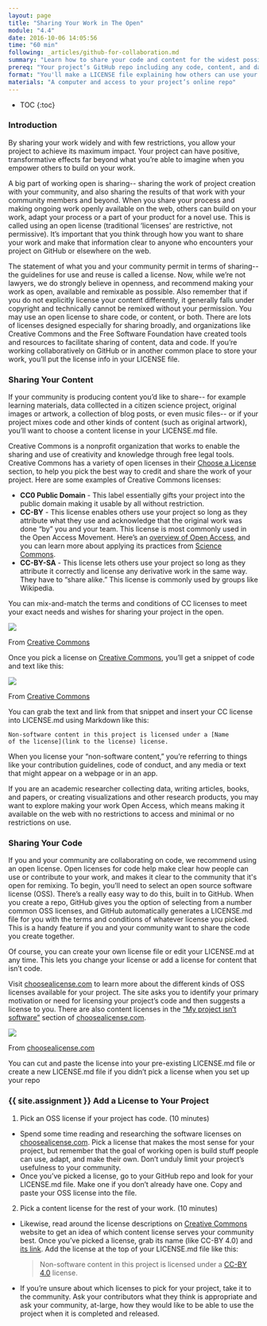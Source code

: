 ```yaml
---
layout: page
title: "Sharing Your Work in The Open"
module: "4.4"
date: 2016-10-06 14:05:56
time: "60 min"
following: _articles/github-for-collaboration.md
summary: "Learn how to share your code and content for the widest possible use and reuse."
prereq: "Your project’s GitHub repo including any code, content, and data you want to share"
format: "You'll make a LICENSE file explaining how others can use your project’s code and content"
materials: "A computer and access to your project’s online repo"
---
```


* TOC
{:toc}

### Introduction

By sharing your work widely and with few restrictions, you allow your project to achieve its maximum impact. Your project can have positive, transformative effects far beyond what you’re able to imagine when you empower others to build on your work.

A big part of working open is sharing-- sharing the work of project creation with your community, and also sharing the results of that work with your community members and beyond. When you share your process and making ongoing work openly available on the web, others can build on your work, adapt your process or a part of your product for a novel use. This is called using an open license (traditional ‘licenses’ are restrictive, not permissive). It’s important that you think through how you want to share your work and make that information clear to anyone who encounters your project on GitHub or elsewhere on the web.

The statement of what you and your community permit in terms of sharing-- the guidelines for use and reuse is called a license. Now, while we’re not lawyers, we do strongly believe in openness, and recommend making your work as open, available and remixable as possible. Also remember that if you do not explicitly license your content differently, it generally falls under copyright and technically cannot be remixed without your permission. You may use an open license to share code, or content, or both. There are lots of licenses designed especially for sharing broadly, and organizations like Creative Commons and the Free Software Foundation have created tools and resources to facilitate sharing of content, data and code. If you’re working collaboratively on GitHub or in another common place to store your work, you’ll put the license info in your LICENSE file.

<!--- Placeholder: Sharing your work video --->

### Sharing Your Content

If your community is producing content you’d like to share-- for example learning materials, data colllected in a citizen science project, original images or artwork, a collection of blog posts, or even music files-- or if your project mixes code and other kinds of content (such as original artwork), you’ll want to choose a content license in your LICENSE.md file.

Creative Commons is a nonprofit organization that works to enable the sharing and use of creativity and knowledge through free legal tools. Creative Commons has a variety of open licenses in their [Choose a License](https://creativecommons.org/choose/) section, to help you pick the best way to credit and share the work of your project. Here are some examples of Creative Commons licenses:

*   **CC0 Public Domain** - This label essentially gifts your project into the public domain making it usable by all without restriction.
*   **CC-BY** - This license enables others use your project so long as they attribute what they use and acknowledge that the original work was done “by” you and your team. This license is most commonly used in the Open Access Movement. Here’s an [overview of Open Access](http://legacy.earlham.edu/~peters/fos/overview.htm), and you can learn more about applying its practices from [Science Commons](http://sciencecommons.org/projects/publishing/open-access-data-protocol).
*   **CC-BY-SA** - This license lets others use your project so long as they attribute it correctly and license any derivative work in the same way. They have to “share alike.” This license is commonly used by groups like Wikipedia.

You can mix-and-match the terms and conditions of CC licenses to meet your exact needs and wishes for sharing your project in the open.

![](https://lh4.googleusercontent.com/LV3WBGcXtDDDTiqOeVhp1nwX4nbQRNo0ZY0_fIrHcgvkTVua20PjCgDzBQ4a4aTiOHhYvd64InxQFV-DJpUkEN2-guMFIlOvxzHw33nw9Y-V63Sx8Ia-7vPHM9gG5QM_KJOpwQ1c)

From [Creative Commons](https://creativecommons.org)

Once you pick a license on [Creative Commons](https://creativecommons.org/choose/), you’ll get a snippet of code and text like this:

![](https://lh4.googleusercontent.com/Vss4n88Jw5L-LjUtWZJfDf3RLCjjJc8kWLkLFG6qL8I3HmZ-RAaj9VY6BlS3jYeIoAno_Labvx0caVeEBkFv1s9NauypjCAJDlczRMUNce3Sknf1tL4xDJ6rVeT31fHStnI7XZyK)

From [Creative Commons](https://creativecommons.org)

You can grab the text and link from that snippet and insert your CC license into LICENSE.md using Markdown like this:

<code>Non-software content in this project is licensed under a [Name of the license](link to the license) license.</code>

When you license your “non-software content,” you’re referring to things like your contribution guidelines, code of conduct, and any media or text that might appear on a webpage or in an app.

If you are an academic researcher collecting data, writing articles, books, and papers, or creating visualizations and other research products, you may want to explore making your work Open Access, which means making it available on the web with no restrictions to access and minimal or no restrictions on use.

<!--- Placeholder: Open Access Video --->

### Sharing Your Code

If you and your community are collaborating on code, we recommend using an open license. Open licenses for code help make clear how people can use or contribute to your work, and makes it clear to the community that it's open for remixing. To begin, you’ll need to select an open source software license (OSS). There’s a really easy way to do this, built in to GitHub. When you create a repo, GitHub gives you the option of selecting from a number common OSS licenses, and GitHub automatically generates a LICENSE.md file for you with the terms and conditions of whatever license you picked. This is a handy feature if you and your community want to share the code you create together.

Of course, you can create your own license file or edit your LICENSE.md at any time. This lets you change your license or add a license for content that isn’t code.

Visit [choosealicense.com](http://choosealicense.com/) to learn more about the different kinds of OSS licenses available for your project. The site asks you to identify your primary motivation or need for licensing your project’s code and then suggests a license to you. There are also content licenses in the [“My project isn’t software”](http://choosealicense.com/non-software/) section of [choosealicense.com](http://choosealicense.com).

![](https://lh6.googleusercontent.com/XeH5ZCcaS_MnePa2-wyiXsnJvRtcQ8031yZ_jXEj0H-UMqfhywjD13CZrm-e2kRv480tAYCMafqur0LckEcGym9aq2xaGw9q1csrXR7sbG4aLLUCZjLBkzvLZ6AZkZRo7bOrlE_b)

From [choosealicense.com](http://choosealicense.com/non-software/)

You can cut and paste the license into your pre-existing LICENSE.md file or create a new LICENSE.md file if you didn’t pick a license when you set up your repo

### {{ site.assignment }} Add a License to Your Project

1. Pick an OSS license if your project has code. (10 minutes)
  * Spend some time reading and researching the software licenses on [choosealicense.com](http://choosealicense.com/non-software/). Pick a license that makes the most sense for your project, but remember that the goal of working open is build stuff people can use, adapt, and make their own. Don’t unduly limit your project’s usefulness to your community.
  * Once you’ve picked a license, go to your GitHub repo and look for your LICENSE.md file. Make one if you don’t already have one. Copy and paste your OSS license into the file.
2. Pick a content license for the rest of your work. (10 minutes)
  * Likewise, read around the license descriptions on [Creative Commons](https://creativecommons.org/licenses/) website to get an idea of which content license serves your community best. Once you’ve picked a license, grab its name (like CC-BY 4.0) and [its link](http://creativecommons.org/licenses/by/4.0/). Add the license at the top of your LICENSE.md file like this:
    > Non-software content in this project is licensed under a [CC-BY 4.0](http://creativecommons.org/licenses/by/4.0/) license.
  * If you’re unsure about which licenses to pick for your project, take it to the community. Ask your contributors what they think is appropriate and ask your community, at-large, how they would like to be able to use the project when it is completed and released.